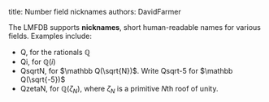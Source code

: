 title: Number field nicknames
authors:
    DavidFarmer

The LMFDB supports **nicknames**, short human-readable names for
various fields.  Examples include:

- Q, for the rationals $\mathbb Q$
- Qi, for $\mathbb Q(i)$
- QsqrtN, for $\mathbb Q(\sqrt{N})$.  Write Qsqrt-5 for $\mathbb Q(\sqrt{-5})$
- QzetaN, for $\mathbb Q(\zeta_N)$, where $\zeta_N$ is a primitive $N$th roof of unity.
